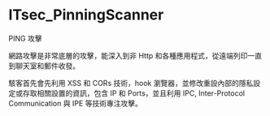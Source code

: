 # ITsec_PinningScanner
PING 攻擊

網路攻擊是非常底層的攻擊，能深入到非 Http 和各種應用程式，從遠端列印一直到聊天室和郵件收發。

駭客首先會先利用 XSS 和 CORs 技術，hook 瀏覽器，並修改重設內部的隱私設定或存取相關設置的資訊，包含 IP 和 Ports，並且利用 IPC, Inter-Protocol Communication 與 IPE 等技術專注攻擊。
